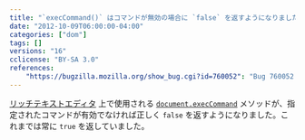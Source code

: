 ```yaml
---
title: "`execCommand()` はコマンドが無効の場合に `false` を返すようになりました"
date: "2012-10-09T06:00:00-04:00"
categories: ["dom"]
tags: []
versions: "16"
cclicense: "BY-SA 3.0"
references:
    "https://bugzilla.mozilla.org/show_bug.cgi?id=760052": "Bug 760052 – execCommand() should return false if the command isn’t enabled"
---
```

[リッチテキストエディタ](https://developer.mozilla.org/ja/docs/Rich-Text_Editing_in_Mozilla) 上で使用される [`document.execCommand`](https://developer.mozilla.org/ja/docs/Web/API/document/execCommand) メソッドが、指定されたコマンドが有効でなければ正しく `false` を返すようになりました。これまでは常に `true` を返していました。
